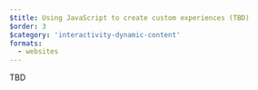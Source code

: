 ```yaml
---
$title: Using JavaScript to create custom experiences (TBD)
$order: 3
$category: 'interactivity-dynamic-content'
formats:
  - websites
---
```


TBD
